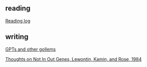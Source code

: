 ## reading

[Reading log](https://jd2504.github.io/lego/read.html)

## writing

[GPTs and other gollems](https://jd2504.github.io/exaro/harris_gollems.txt)

[Thoughts on Not In Out Genes, Lewontin, Kamin, and Rose, 1984](https://jd2504.github.io/lego/aa094.txt)